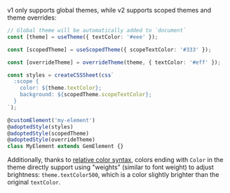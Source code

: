 v1 only supports global themes, while v2 supports scoped themes and theme overrides:

```ts
// Global theme will be automatically added to `document`
const [theme] = useTheme({ textColor: '#eee' });

const [scopedTheme] = useScopedTheme({ scopeTextColor: '#333' });

const [overrideTheme] = overrideTheme(theme, { textColor: '#eff' });

const styles = createCSSSheet(css`
  :scope {
    color: ${theme.textColor};
    background: ${scopedTheme.scopeTextColor};
  }
`);

@customElement('my-element')
@adoptedStyle(styles)
@adoptedStyle(scopedTheme)
@adoptedStyle(overrideTheme)
class MyElement extends GemElement {}
```

Additionally, thanks to [relative color syntax](https://developer.mozilla.org/en-US/docs/Web/CSS/CSS_colors/Relative_colors), colors ending with `Color` in the theme directly support using "weights" (similar to font weight) to adjust brightness: `theme.textColor500`, which is a color slightly brighter than the original `textColor`.
